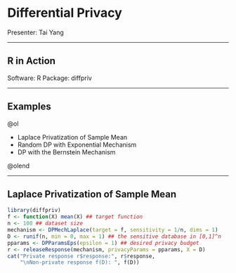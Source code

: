 # Differential Privacy

Presenter: Tai Yang


---

## R in Action

Software: R
Package: diffpriv

---

## Examples

@ol

- Laplace Privatization of Sample Mean
- Random DP with Exponential Mechanism
- DP with the Bernstein Mechanism

@olend

---

## Laplace Privatization of Sample Mean

```r
library(diffpriv)
f <- function(X) mean(X) ## target function
n <- 100 ## dataset size
mechanism <- DPMechLaplace(target = f, sensitivity = 1/n, dims = 1)
D <- runif(n, min = 0, max = 1) ## the sensitive database in [0,1]^n
pparams <- DPParamsEps(epsilon = 1) ## desired privacy budget
r <- releaseResponse(mechanism, privacyParams = pparams, X = D)
cat("Private response r$response:", r$response,
    "\nNon-private response f(D): ", f(D))
```
